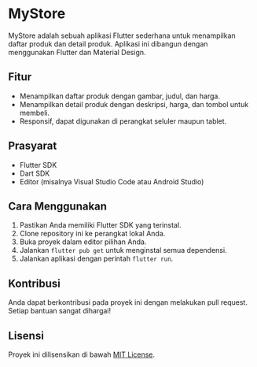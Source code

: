 # MyStore

MyStore adalah sebuah aplikasi Flutter sederhana untuk menampilkan daftar produk dan detail produk. Aplikasi ini dibangun dengan menggunakan Flutter dan Material Design.

## Fitur

- Menampilkan daftar produk dengan gambar, judul, dan harga.
- Menampilkan detail produk dengan deskripsi, harga, dan tombol untuk membeli.
- Responsif, dapat digunakan di perangkat seluler maupun tablet.

## Prasyarat

- Flutter SDK
- Dart SDK
- Editor (misalnya Visual Studio Code atau Android Studio)

## Cara Menggunakan

1. Pastikan Anda memiliki Flutter SDK yang terinstal.
2. Clone repository ini ke perangkat lokal Anda.
3. Buka proyek dalam editor pilihan Anda.
4. Jalankan `flutter pub get` untuk menginstal semua dependensi.
5. Jalankan aplikasi dengan perintah `flutter run`.
 

## Kontribusi

Anda dapat berkontribusi pada proyek ini dengan melakukan pull request. Setiap bantuan sangat dihargai!

## Lisensi

Proyek ini dilisensikan di bawah [MIT License](LICENSE).
